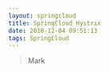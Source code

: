 ```yaml
---
layout: springcloud
title: SpringCloud Hystrix
date: 2018-12-04 09:51:13
tags: SpringCloud
---
```


> Mark

